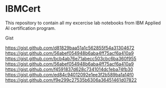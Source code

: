# IBMCert

This repository to contain all my excercise lab notebooks from IBM Applied AI certification program.


Gist

https://gist.github.com/d81829baa51a1c562855f54a31304672
https://gist.github.com/56abef054948b6aba4ff75acf6a410a9
https://gist.github.com/bcb4ab76e71abecc503cbc6ba360f955
https://gist.github.com/56abef054948b6aba4ff75acf6a410a9
https://gist.github.com/f4591837d628c7341014dc1eba74fb30
https://gist.github.com/ed84c94012092e1ee3f2b589ba1a14f0
https://gist.github.com/f9e299c27535b6306a36451461d07822






